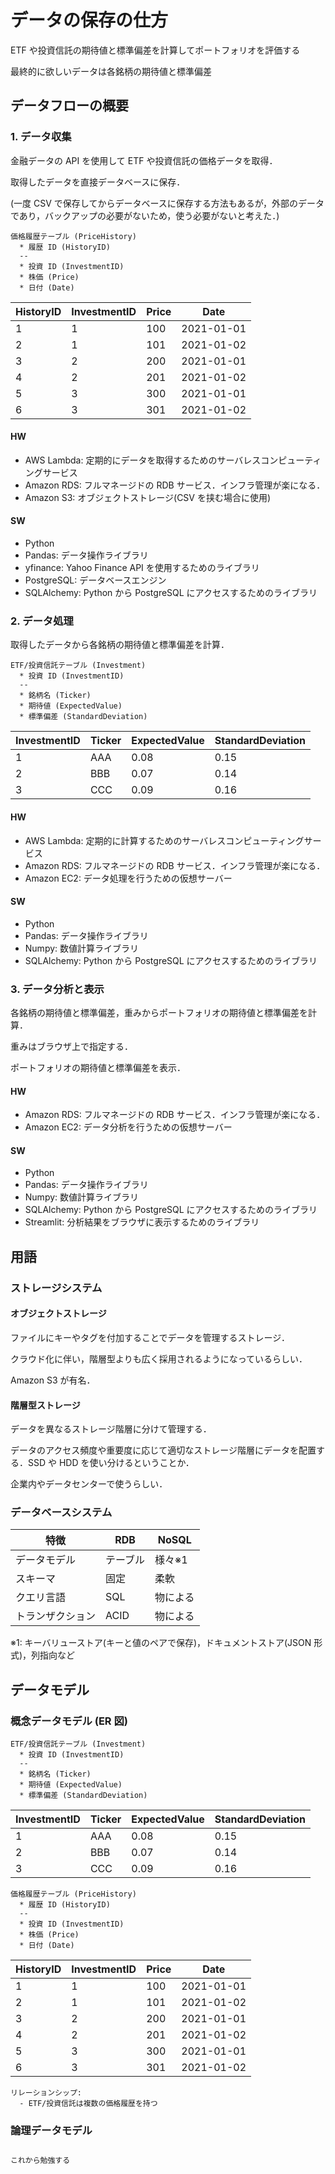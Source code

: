# データの保存の仕方

ETF や投資信託の期待値と標準偏差を計算してポートフォリオを評価する

最終的に欲しいデータは各銘柄の期待値と標準偏差

## データフローの概要

### 1. データ収集

金融データの API を使用して ETF や投資信託の価格データを取得．

取得したデータを直接データベースに保存．

(一度 CSV で保存してからデータベースに保存する方法もあるが，外部のデータであり，バックアップの必要がないため，使う必要がないと考えた．)

```plant
価格履歴テーブル (PriceHistory)
  * 履歴 ID (HistoryID)
  --
  * 投資 ID (InvestmentID)
  * 株価 (Price)
  * 日付 (Date)
```

| HistoryID | InvestmentID | Price | Date       |
| --------- | ------------ | ----- | ---------- |
| 1         | 1            | 100   | 2021-01-01 |
| 2         | 1            | 101   | 2021-01-02 |
| 3         | 2            | 200   | 2021-01-01 |
| 4         | 2            | 201   | 2021-01-02 |
| 5         | 3            | 300   | 2021-01-01 |
| 6         | 3            | 301   | 2021-01-02 |

#### HW

- AWS Lambda: 定期的にデータを取得するためのサーバレスコンピューティングサービス
- Amazon RDS: フルマネージドの RDB サービス．インフラ管理が楽になる．
- Amazon S3: オブジェクトストレージ(CSV を挟む場合に使用)

#### SW

- Python
- Pandas: データ操作ライブラリ
- yfinance: Yahoo Finance API を使用するためのライブラリ
- PostgreSQL: データベースエンジン
- SQLAlchemy: Python から PostgreSQL にアクセスするためのライブラリ

### 2. データ処理

取得したデータから各銘柄の期待値と標準偏差を計算．

```plant
ETF/投資信託テーブル (Investment)
  * 投資 ID (InvestmentID)
  --
  * 銘柄名 (Ticker)
  * 期待値 (ExpectedValue)
  * 標準偏差 (StandardDeviation)
```

| InvestmentID | Ticker | ExpectedValue | StandardDeviation |
| ------------ | ------ | ------------- | ----------------- |
| 1            | AAA    | 0.08          | 0.15              |
| 2            | BBB    | 0.07          | 0.14              |
| 3            | CCC    | 0.09          | 0.16              |

#### HW

- AWS Lambda: 定期的に計算するためのサーバレスコンピューティングサービス
- Amazon RDS: フルマネージドの RDB サービス．インフラ管理が楽になる．
- Amazon EC2: データ処理を行うための仮想サーバー

#### SW

- Python
- Pandas: データ操作ライブラリ
- Numpy: 数値計算ライブラリ
- SQLAlchemy: Python から PostgreSQL にアクセスするためのライブラリ

### 3. データ分析と表示

各銘柄の期待値と標準偏差，重みからポートフォリオの期待値と標準偏差を計算．

重みはブラウザ上で指定する．

ポートフォリオの期待値と標準偏差を表示．

#### HW

- Amazon RDS: フルマネージドの RDB サービス．インフラ管理が楽になる．
- Amazon EC2: データ分析を行うための仮想サーバー

#### SW

- Python
- Pandas: データ操作ライブラリ
- Numpy: 数値計算ライブラリ
- SQLAlchemy: Python から PostgreSQL にアクセスするためのライブラリ
- Streamlit: 分析結果をブラウザに表示するためのライブラリ

## 用語

### ストレージシステム

#### オブジェクトストレージ

ファイルにキーやタグを付加することでデータを管理するストレージ．

クラウド化に伴い，階層型よりも広く採用されるようになっているらしい．

Amazon S3 が有名．

#### 階層型ストレージ

データを異なるストレージ階層に分けて管理する．

データのアクセス頻度や重要度に応じて適切なストレージ階層にデータを配置する．SSD や HDD を使い分けるということか．

企業内やデータセンターで使うらしい．

### データベースシステム

| 特徴             | RDB      | NoSQL    |
| ---------------- | -------- | -------- |
| データモデル     | テーブル | 様々※1   |
| スキーマ         | 固定     | 柔軟     |
| クエリ言語       | SQL      | 物による |
| トランザクション | ACID     | 物による |

※1: キーバリューストア(キーと値のペアで保存)，ドキュメントストア(JSON 形式)，列指向など

## データモデル

### 概念データモデル (ER 図)

```plant
ETF/投資信託テーブル (Investment)
  * 投資 ID (InvestmentID)
  --
  * 銘柄名 (Ticker)
  * 期待値 (ExpectedValue)
  * 標準偏差 (StandardDeviation)
```

| InvestmentID | Ticker | ExpectedValue | StandardDeviation |
| ------------ | ------ | ------------- | ----------------- |
| 1            | AAA    | 0.08          | 0.15              |
| 2            | BBB    | 0.07          | 0.14              |
| 3            | CCC    | 0.09          | 0.16              |

```plant
価格履歴テーブル (PriceHistory)
  * 履歴 ID (HistoryID)
  --
  * 投資 ID (InvestmentID)
  * 株価 (Price)
  * 日付 (Date)
```

| HistoryID | InvestmentID | Price | Date       |
| --------- | ------------ | ----- | ---------- |
| 1         | 1            | 100   | 2021-01-01 |
| 2         | 1            | 101   | 2021-01-02 |
| 3         | 2            | 200   | 2021-01-01 |
| 4         | 2            | 201   | 2021-01-02 |
| 5         | 3            | 300   | 2021-01-01 |
| 6         | 3            | 301   | 2021-01-02 |

```plant
リレーションシップ:
  - ETF/投資信託は複数の価格履歴を持つ
```

### 論理データモデル

```sql

これから勉強する

```
